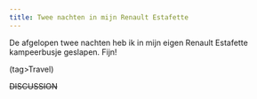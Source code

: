 ```yaml
---
title: Twee nachten in mijn Renault Estafette
---
```

De afgelopen twee nachten heb ik in mijn eigen Renault Estafette kampeerbusje geslapen. Fijn!

(tag>Travel)

~~DISCUSSION~~

